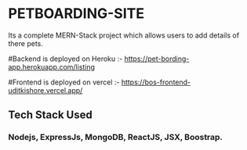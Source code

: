 # PETBOARDING-SITE
Its a complete MERN-Stack project which allows users to add details of there pets.

#Backend is deployed on Heroku :- https://pet-bording-app.herokuapp.com/listing

#Frontend is deployed on vercel :- https://bos-frontend-uditkishore.vercel.app/

## Tech Stack Used 

### Nodejs, ExpressJs, MongoDB, ReactJS, JSX, Boostrap.

